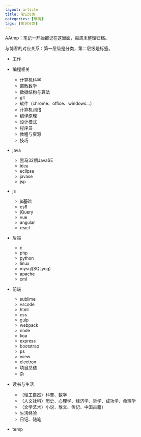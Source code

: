 ```yaml
---
layout: article
title: 笔记分类
categories: [草稿]
tags: [笔记分类]
---
```

AAtmp：笔记一开始都记在这里面，每周末整理归档。

与博客的对应关系：第一层级是分类，第二层级是标签。

- 工作

- 编程相关
    * 计算机科学
    * 离散数学
    * 数据结构与算法
    * git
    * 软件（chrome、office、windows...）
    * 计算机网络
    * 编译原理
    * 设计模式
    * 程序员
    * 教程与资源
    * 技巧
- java
    * 黑马32期JavaSE
    * idea
    * eclipse
    * javase
    * jsp
- js
    * js基础
    * es6
    * jQuery
    * vue
    * angular
    * react
- 后端
    * c
    * php
    * python
    * linux
    * mysql(SQLyog)
    * apache
    * xml
- 前端
    * sublime
    * vscode
    * html
    * css
    * gulp
    * webpack
    * node
    * koa
    * express
    * bootstrap
    * ps
    * iview
    * electron
    * 项目总结
    * 杂
- 读书与生活
    * （理工自然）科普、数学
    * （人文社科）历史、心理学、经济学、哲学、成功学、命理学
    * （文学艺术）小说、散文、传记、中国古籍）
    * 生活经验
    * 日记、随笔
- temp